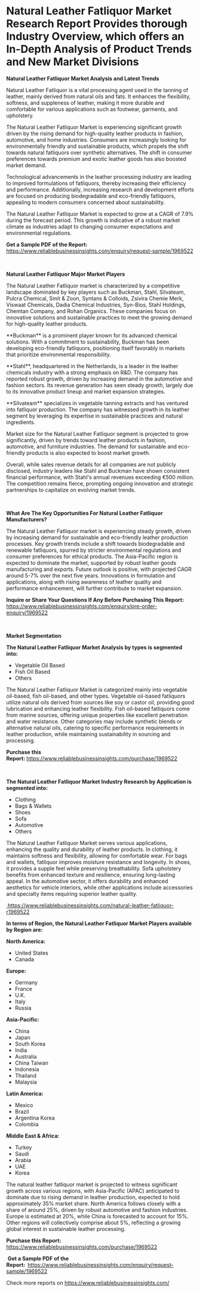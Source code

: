<p><h1>Natural Leather Fatliquor Market Research Report Provides thorough Industry Overview, which offers an In-Depth Analysis of Product Trends and New Market Divisions</h1></p><p><strong>Natural Leather Fatliquor Market Analysis and Latest Trends</strong></p>
<p><p>Natural Leather Fatliquor is a vital processing agent used in the tanning of leather, mainly derived from natural oils and fats. It enhances the flexibility, softness, and suppleness of leather, making it more durable and comfortable for various applications such as footwear, garments, and upholstery.</p><p>The Natural Leather Fatliquor Market is experiencing significant growth driven by the rising demand for high-quality leather products in fashion, automotive, and home industries. Consumers are increasingly looking for environmentally friendly and sustainable products, which propels the shift towards natural fatliquors over synthetic alternatives. The shift in consumer preferences towards premium and exotic leather goods has also boosted market demand.</p><p>Technological advancements in the leather processing industry are leading to improved formulations of fatliquors, thereby increasing their efficiency and performance. Additionally, increasing research and development efforts are focused on producing biodegradable and eco-friendly fatliquors, appealing to modern consumers concerned about sustainability.</p><p>The Natural Leather Fatliquor Market is expected to grow at a CAGR of 7.9% during the forecast period. This growth is indicative of a robust market climate as industries adapt to changing consumer expectations and environmental regulations.</p></p>
<p><strong>Get a Sample PDF of the Report:&nbsp;</strong> <a href="https://www.reliablebusinessinsights.com/enquiry/request-sample/1969522?utm_campaign=1121&utm_medium=2&utm_source=Github&utm_content=ia&utm_term=04022025&utm_id=natural-leather-fatliquor">https://www.reliablebusinessinsights.com/enquiry/request-sample/1969522</a></p>
<p>&nbsp;</p>
<p><strong>Natural Leather Fatliquor Major Market Players</strong></p>
<p><p>The Natural Leather Fatliquor market is characterized by a competitive landscape dominated by key players such as Buckman, Stahl, Silvateam, Pulcra Chemical, Smit & Zoon, Syntans & Colloids, Zsivira Chemie Merk, Viswaat Chemicals, Dadia Chemical Industries, Syn-Bios, Stahl Holdings, Chemtan Company, and Rohan Organics. These companies focus on innovative solutions and sustainable practices to meet the growing demand for high-quality leather products.</p><p>**Buckman** is a prominent player known for its advanced chemical solutions. With a commitment to sustainability, Buckman has been developing eco-friendly fatliquors, positioning itself favorably in markets that prioritize environmental responsibility. </p><p>**Stahl**, headquartered in the Netherlands, is a leader in the leather chemicals industry with a strong emphasis on R&D. The company has reported robust growth, driven by increasing demand in the automotive and fashion sectors. Its revenue generation has seen steady growth, largely due to its innovative product lineup and market expansion strategies.</p><p>**Silvateam** specializes in vegetable tanning extracts and has ventured into fatliquor production. The company has witnessed growth in its leather segment by leveraging its expertise in sustainable practices and natural ingredients.</p><p>Market size for the Natural Leather Fatliquor segment is projected to grow significantly, driven by trends toward leather products in fashion, automotive, and furniture industries. The demand for sustainable and eco-friendly products is also expected to boost market growth.</p><p>Overall, while sales revenue details for all companies are not publicly disclosed, industry leaders like Stahl and Buckman have shown consistent financial performance, with Stahl's annual revenues exceeding €500 million. The competition remains fierce, prompting ongoing innovation and strategic partnerships to capitalize on evolving market trends.</p></p>
<p>&nbsp;</p>
<p><strong>What Are The Key Opportunities For Natural Leather Fatliquor Manufacturers?</strong></p>
<p><p>The Natural Leather Fatliquor market is experiencing steady growth, driven by increasing demand for sustainable and eco-friendly leather production processes. Key growth trends include a shift towards biodegradable and renewable fatliquors, spurred by stricter environmental regulations and consumer preferences for ethical products. The Asia-Pacific region is expected to dominate the market, supported by robust leather goods manufacturing and exports. Future outlook is positive, with projected CAGR around 5-7% over the next five years. Innovations in formulation and applications, along with rising awareness of leather quality and performance enhancement, will further contribute to market expansion.</p></p>
<p><strong>Inquire or Share Your Questions If Any Before Purchasing This Report:</strong> <a href="https://www.reliablebusinessinsights.com/enquiry/pre-order-enquiry/1969522?utm_campaign=1121&utm_medium=2&utm_source=Github&utm_content=ia&utm_term=04022025&utm_id=natural-leather-fatliquor">https://www.reliablebusinessinsights.com/enquiry/pre-order-enquiry/1969522</a></p>
<p>&nbsp;</p>
<p><strong>Market Segmentation</strong></p>
<p><strong>The Natural Leather Fatliquor Market Analysis by types is segmented into:</strong></p>
<p><ul><li>Vegetable Oil Based</li><li>Fish Oil Based</li><li>Others</li></ul></p>
<p><p>The Natural Leather Fatliquor Market is categorized mainly into vegetable oil-based, fish oil-based, and other types. Vegetable oil-based fatliquors utilize natural oils derived from sources like soy or castor oil, providing good lubrication and enhancing leather flexibility. Fish oil-based fatliquors come from marine sources, offering unique properties like excellent penetration and water resistance. Other categories may include synthetic blends or alternative natural oils, catering to specific performance requirements in leather production, while maintaining sustainability in sourcing and processing.</p></p>
<p><strong>Purchase this Report:&nbsp;</strong><a href="https://www.reliablebusinessinsights.com/purchase/1969522?utm_campaign=1121&utm_medium=2&utm_source=Github&utm_content=ia&utm_term=04022025&utm_id=natural-leather-fatliquor">https://www.reliablebusinessinsights.com/purchase/1969522</a></p>
<p>&nbsp;</p>
<p><strong>The Natural Leather Fatliquor Market Industry Research by Application is segmented into:</strong></p>
<p><ul><li>Clothing</li><li>Bags & Wallets</li><li>Shoes</li><li>Sofa</li><li>Automotive</li><li>Others</li></ul></p>
<p><p>The Natural Leather Fatliquor Market serves various applications, enhancing the quality and durability of leather products. In clothing, it maintains softness and flexibility, allowing for comfortable wear. For bags and wallets, fatliquor improves moisture resistance and longevity. In shoes, it provides a supple feel while preserving breathability. Sofa upholstery benefits from enhanced texture and resilience, ensuring long-lasting appeal. In the automotive sector, it offers durability and enhanced aesthetics for vehicle interiors, while other applications include accessories and specialty items requiring superior leather quality.</p></p>
<p><a href="https://www.reliablebusinessinsights.com/natural-leather-fatliquor-r1969522?utm_campaign=1121&utm_medium=2&utm_source=Github&utm_content=ia&utm_term=04022025&utm_id=natural-leather-fatliquor">&nbsp;https://www.reliablebusinessinsights.com/natural-leather-fatliquor-r1969522</a></p>
<p><strong>In terms of Region, the Natural Leather Fatliquor Market Players available by Region are:</strong></p>
<p>
    <p> <strong> North America: </strong>
        <ul>
            <li>United States</li>
            <li>Canada</li>
        </ul>
        </p> 
    <p> <strong> Europe: </strong>
        <ul>
            <li>Germany</li>
            <li>France</li>
            <li>U.K.</li>
            <li>Italy</li>
            <li>Russia</li>
        </ul>
        </p> 
    <p> <strong> Asia-Pacific: </strong>
        <ul>
            <li>China</li>
            <li>Japan</li>
            <li>South Korea</li>
            <li>India</li>
            <li>Australia</li>
            <li>China Taiwan</li>
            <li>Indonesia</li>
            <li>Thailand</li>
            <li>Malaysia</li>
        </ul>
        </p> 
    <p> <strong> Latin America: </strong>
        <ul>
            <li>Mexico</li>
            <li>Brazil</li>
            <li>Argentina Korea</li>
            <li>Colombia</li>
        </ul>
        </p> 
    <p> <strong> Middle East & Africa: </strong>
        <ul>
            <li>Turkey</li>
            <li>Saudi</li>
            <li>Arabia</li>
            <li>UAE</li>
            <li>Korea</li>
        </ul>
    </p>
    </p>
<p><p>The natural leather fatliquor market is projected to witness significant growth across various regions, with Asia-Pacific (APAC) anticipated to dominate due to rising demand in leather production, expected to hold approximately 35% market share. North America follows closely with a share of around 25%, driven by robust automotive and fashion industries. Europe is estimated at 20%, while China is forecasted to account for 15%. Other regions will collectively comprise about 5%, reflecting a growing global interest in sustainable leather processing.</p></p>
<p><strong>Purchase this Report: </strong><a href="https://www.reliablebusinessinsights.com/purchase/1969522?utm_campaign=1121&utm_medium=2&utm_source=Github&utm_content=ia&utm_term=04022025&utm_id=natural-leather-fatliquor">https://www.reliablebusinessinsights.com/purchase/1969522</a></p>
<p>&nbsp;<strong>Get a Sample PDF of the Report:&nbsp;&nbsp;</strong><a href="https://www.reliablebusinessinsights.com/enquiry/request-sample/1969522?utm_campaign=1121&utm_medium=2&utm_source=Github&utm_content=ia&utm_term=04022025&utm_id=natural-leather-fatliquor">https://www.reliablebusinessinsights.com/enquiry/request-sample/1969522</a></p>
<p><strong></strong></p>
<p>Check more reports on <a href="https://www.reliablebusinessinsights.com/?utm_campaign=1121&utm_medium=2&utm_source=Github&utm_content=ia&utm_term=04022025&utm_id=natural-leather-fatliquor">https://www.reliablebusinessinsights.com/</a></p>